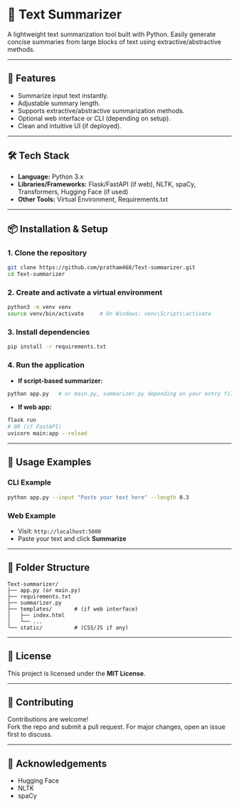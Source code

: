 # 📝 Text Summarizer

A lightweight text summarization tool built with Python. Easily generate concise summaries from large blocks of text using extractive/abstractive methods.

---

## 🚀 Features
- Summarize input text instantly.
- Adjustable summary length.
- Supports extractive/abstractive summarization methods.
- Optional web interface or CLI (depending on setup).
- Clean and intuitive UI (if deployed).

---

## 🛠 Tech Stack
- **Language:** Python 3.x
- **Libraries/Frameworks:** Flask/FastAPI (if web), NLTK, spaCy, Transformers, Hugging Face (if used)
- **Other Tools:** Virtual Environment, Requirements.txt

---

## 📦 Installation & Setup

### 1. Clone the repository
```bash
git clone https://github.com/pratham468/Text-summarizer.git
cd Text-summarizer
```

### 2. Create and activate a virtual environment
```bash
python3 -m venv venv
source venv/bin/activate     # On Windows: venv\Scripts\activate
```

### 3. Install dependencies
```bash
pip install -r requirements.txt
```

### 4. Run the application
- **If script-based summarizer:**
```bash
python app.py   # or main.py, summarizer.py depending on your entry file
```

- **If web app:**
```bash
flask run
# OR (if FastAPI)
uvicorn main:app --reload
```

---

## 📖 Usage Examples

### CLI Example
```bash
python app.py --input "Paste your text here" --length 0.3
```

### Web Example
- Visit: `http://localhost:5000`
- Paste your text and click **Summarize**

---

## 📂 Folder Structure
```
Text-summarizer/
├── app.py (or main.py)
├── requirements.txt
├── summarizer.py
├── templates/       # (if web interface)
│   ├── index.html
│   └── ...
└── static/          # (CSS/JS if any)
```

---

## 📄 License
This project is licensed under the **MIT License**.

---

## 🤝 Contributing
Contributions are welcome!  
Fork the repo and submit a pull request. For major changes, open an issue first to discuss.

---

## 🙏 Acknowledgements
- Hugging Face
- NLTK
- spaCy
